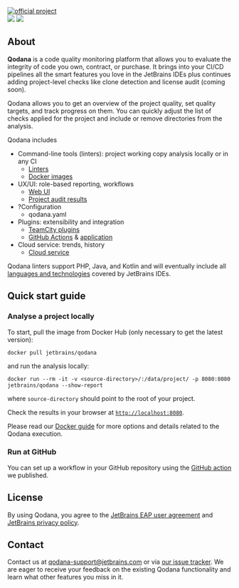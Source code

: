[//]: # (title: Qodana)

[![official project](https://jb.gg/badges/official-flat-square.svg)](https://confluence.jetbrains.com/display/ALL/JetBrains+on+GitHub)  
![](eap-alert.png)
![](banner-main.png)
## About 
**Qodana** is a code quality monitoring platform that allows you to evaluate the integrity of code you own, contract, or purchase.
It brings into your CI/CD pipelines all the smart features you love in the JetBrains IDEs plus continues adding project-level checks like clone detection and license audit (coming soon). 

Qodana allows you to get an overview of the project quality, set quality targets, and track progress on them. You can quickly adjust the list of checks applied for the project and include or remove directories from the analysis.

Qodana includes
- Command-line tools (linters): project working copy analysis locally or in any CI
    - [Linters](linters.md)
    - [Docker images](docker-images.md)
- UX/UI: role-based reporting, workflows
    - [Web UI](ui-overview.md) 
    - [Project audit results]()
- ?Configuration
    - qodana.yaml
- Plugins: extensibility and integration
    - [TeamCity plugins](teamcity-plugins.md)
    - [GitHub Actions](github-action.md) & [application](qodana-github-application.md)
- Cloud service: trends, history
    - [Cloud service](service.md)

<!---a number of linters which are available as [Docker images for any CI](docker-images.md), [GitHub Actions](github-action.md) & [application](qodana-github-application.md), [TeamCity plugins](teamcity-plugins.md), and a separate [cloud service](service.md). Learn more about [Qodana linters](linters.md) and the [web-based UI](ui-overview.md), or continue to the next section to make your first steps check your code with Qodana.
Learn more about [Qodana linters](linters.md) and the [web-based UI](ui-overview.md), or continue to the next section to make your first steps check your code with Qodana.!--->

Qodana linters support PHP, Java, and Kotlin and will eventually include all [languages and technologies](supported-technologies.md) covered by JetBrains IDEs.


## Quick start guide

### Analyse a project locally

To start, pull the image from Docker Hub (only necessary to get the latest version):

```shell
docker pull jetbrains/qodana
```

and run the analysis locally:

```shell
docker run --rm -it -v <source-directory>/:/data/project/ -p 8080:8080 jetbrains/qodana --show-report
```

where `source-directory` should point to the root of your project.

Check the results in your browser at [`http://localhost:8080`](http://localhost:8080).

Please read our [Docker guide](docker-images.md) for more options and details related to the Qodana execution.

### Run at GitHub

You can set up a workflow in your GitHub repository using the [GitHub action](github-action.md) we published.

## License

By using Qodana, you agree to the [JetBrains EAP user agreement](https://www.jetbrains.com/legal/agreements/user_eap.html) and [JetBrains privacy policy](https://www.jetbrains.com/company/privacy.html).

## Contact

Contact us at [qodana-support@jetbrains.com](mailto:qodana-support@jetbrains.com) or via [our issue tracker](https://youtrack.jetbrains.com/newIssue?project=QD). We are eager to receive your feedback on the existing Qodana functionality and learn what other features you miss in it.
